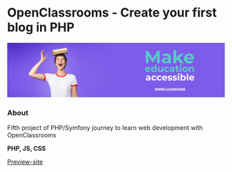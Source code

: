 # OpenClassrooms - Create your first blog in PHP

![OpenClassrooms banneer](./ressources/images/oc_banner.png)

### About

Fifth project of PHP/Symfony journey to learn web development with OpenClassrooms

**PHP, JS, CSS**

[Preview-site](https://github.com/FlorianJourde)
